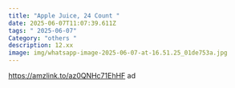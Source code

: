 ```yaml
---
title: "Apple Juice, 24 Count "
date: 2025-06-07T11:07:39.611Z
tags: " 2025-06-07"
Category: "others "
description: 12.xx
image: img/whatsapp-image-2025-06-07-at-16.51.25_01de753a.jpg
---
```

https://amzlink.to/az0QNHc71EhHF   ad